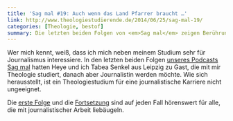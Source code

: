```yaml
---
title: 'Sag mal #19: Auch wenn das Land Pfarrer braucht …'
link: http://www.theologiestudierende.de/2014/06/25/sag-mal-19/
categories: [Theologie, bestof]
summary: Die letzten beiden Folgen von <em>Sag mal</em> zeigen Berührungspunkte zwischen Theologie und Journalismus auf.
---
```


Wer mich kennt, weiß, dass ich mich neben meinem Studium sehr für Journalismus interessiere. In den letzten beiden Folgen [unseres Podcasts Sag mal](http://www.theologiestudierende.de/category/sag-mal-der-podcast/) hatten Heye und ich Tabea Senkel aus Leipzig zu Gast, die mit mir Theologie studiert, danach aber Journalistin werden möchte. Wie sich herausstellt, ist ein Theologiestudium für eine journalistische Karriere nicht ungeeignet.

Die [erste Folge](http://www.theologiestudierende.de/2014/06/25/sag-mal-18/) und die [Fortsetzung](http://www.theologiestudierende.de/2014/06/25/sag-mal-19/) sind auf jeden Fall hörenswert für alle, die mit journalistischer Arbeit liebäugeln.